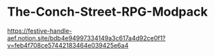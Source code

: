 # The-Conch-Street-RPG-Modpack

https://festive-handle-aef.notion.site/bdb4e94997334149a3c617a4d92ce0f1?v=feb4f708ce57442183464e039425e6a4
